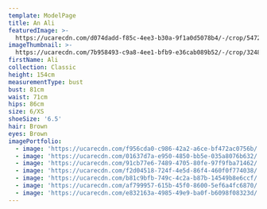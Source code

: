 ```yaml
---
template: ModelPage
title: An Ali
featuredImage: >-
  https://ucarecdn.com/d074dadd-f85c-4ee3-b30a-9f1a0d5078b4/-/crop/5472x2438/0,186/-/preview/
imageThumbnail: >-
  https://ucarecdn.com/7b958493-c9a8-4ee1-bfb9-e36cab089b52/-/crop/3248x3543/910,0/-/preview/
firstName: Ali
collection: Classic
height: 154cm
measurementType: bust
bust: 81cm
waist: 71cm
hips: 86cm
size: 6/XS
shoeSize: '6.5'
hair: Brown
eyes: Brown
imagePortfolio:
  - image: 'https://ucarecdn.com/f956cda0-c986-42a2-a6ce-bf472ac0756b/'
  - image: 'https://ucarecdn.com/01637d7a-e950-4850-bb5e-035a8076b632/'
  - image: 'https://ucarecdn.com/91cb77e6-7489-4705-80fe-97f9fba71462/'
  - image: 'https://ucarecdn.com/f2d04518-724f-4e5d-86f4-460f0f774038/'
  - image: 'https://ucarecdn.com/b81c9bfb-749c-4c2a-b87b-14549b8e6ccf/'
  - image: 'https://ucarecdn.com/af799957-615b-45f0-8600-5ef6a4fc6870/'
  - image: 'https://ucarecdn.com/e832163a-4985-49e9-ba0f-b6098f08323d/'
---
```


